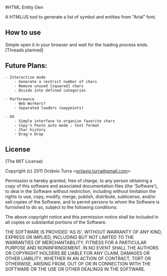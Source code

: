 #HTML Entity Gen

A HTML/JS tool to generate a list of symbol and entities from "Arial" font;

## How to use

Simple open it in your browser and wait for the loading process ends. [Threads planned]

## Future Plans:
    - Interactive mode
        - Generate a restrict number of chars
        - Remove unused [squared] chars
        - Divide into defined categories
        
    - Performance
        - Web Workers?
        - Separated loaders (waypoints)
    
    - UX
        - Simple interface to organize favorite chars
        - Copy'n Paste auto mode : text format
        - Char history
        - Drag'n Drop

## License 

(The MIT License)

Copyright (c) 2011 Oct&aacute;vio Turra &lt;octavio.turra@gmail.com&gt;

Permission is hereby granted, free of charge, to any person obtaining
a copy of this software and associated documentation files (the
'Software'), to deal in the Software without restriction, including
without limitation the rights to use, copy, modify, merge, publish,
distribute, sublicense, and/or sell copies of the Software, and to
permit persons to whom the Software is furnished to do so, subject to
the following conditions:

The above copyright notice and this permission notice shall be
included in all copies or substantial portions of the Software.

THE SOFTWARE IS PROVIDED 'AS IS', WITHOUT WARRANTY OF ANY KIND,
EXPRESS OR IMPLIED, INCLUDING BUT NOT LIMITED TO THE WARRANTIES OF
MERCHANTABILITY, FITNESS FOR A PARTICULAR PURPOSE AND NONINFRINGEMENT.
IN NO EVENT SHALL THE AUTHORS OR COPYRIGHT HOLDERS BE LIABLE FOR ANY
CLAIM, DAMAGES OR OTHER LIABILITY, WHETHER IN AN ACTION OF CONTRACT,
TORT OR OTHERWISE, ARISING FROM, OUT OF OR IN CONNECTION WITH THE
SOFTWARE OR THE USE OR OTHER DEALINGS IN THE SOFTWARE.